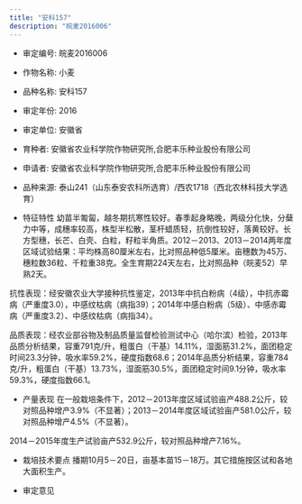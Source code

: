 ```yaml
---
title: "安科157"
description: "皖麦2016006"
---
```

* 审定编号:  皖麦2016006

*  作物名称:  小麦

*  品种名称:  安科157

*  审定年份:  2016

*  审定单位:  安徽省

* 育种者:  安徽省农业科学院作物研究所,合肥丰乐种业股份有限公司

*  申请者:  安徽省农业科学院作物研究所,合肥丰乐种业股份有限公司

*  品种来源:  泰山241（山东泰安农科所选育）/西农1718（西北农林科技大学选育）


*  特征特性
幼苗半匍匐，越冬期抗寒性较好。春季起身略晚，两级分化快，分蘖力中等，成穗率较高，株型半松散，茎杆蜡质轻，抗倒性较好，落黄较好。长方型穗，长芒、白壳、白粒，籽粒半角质。2012－2013、2013－2014两年度区域试验结果：平均株高80厘米左右，比对照品种低5厘米。亩穗数为45万、穗粒数36粒、千粒重38克。全生育期224天左右，比对照品种（皖麦52）早熟2天。
抗性表现：经安徽农业大学接种抗性鉴定，2013年中抗白粉病（4级），中抗赤霉病（严重度3.0），中感纹枯病（病指39）；2014年中感白粉病（5级）、中感赤霉病（严重度3.2）、中感纹枯病（病指34）。
品质表现：经农业部谷物及制品质量监督检验测试中心（哈尔滨）检验，2013年品质分析结果，容重791克/升，粗蛋白（干基）14.11%，湿面筋31.2%，面团稳定时间23.3分钟，吸水率59.2%，硬度指数68.6；2014年品质分析结果，容重784克/升，粗蛋白（干基）13.73%，湿面筋30.5%，面团稳定时间9.1分钟，吸水率59.3%，硬度指数66.1。


*  产量表现
在一般栽培条件下，2012－2013年度区域试验亩产488.2公斤，较对照品种增产3.9%（不显著）；2013－2014年度区域试验亩产581.0公斤，较对照品种增产4.5%（不显著）。
2014－2015年度生产试验亩产532.9公斤，较对照品种增产7.16%。


*  栽培技术要点
播期10月5－20日，亩基本苗15－18万。其它措施按区试和各地大面积生产。


*  审定意见

